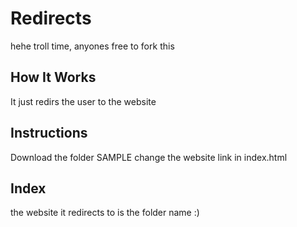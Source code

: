 # Redirects
hehe troll time, anyones free to fork this

## How It Works
It just redirs the user to the website

## Instructions
Download the folder SAMPLE
change the website link in index.html

## Index
the website it redirects to is the folder name :)
